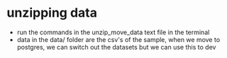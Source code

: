 # unzipping data
- run the commands in the unzip_move_data text file in the terminal
- data in the data/ folder are the csv's of the sample, when we move to postgres, we can switch out the datasets but we can use this to dev